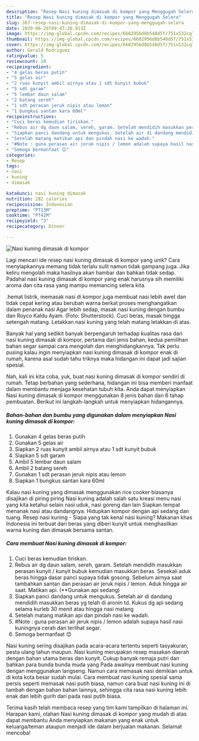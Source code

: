 ```yaml
---
description: "Resep Nasi kuning dimasak di kompor yang Menggugah Selera"
title: "Resep Nasi kuning dimasak di kompor yang Menggugah Selera"
slug: 367-resep-nasi-kuning-dimasak-di-kompor-yang-menggugah-selera
date: 2020-06-26T09:47:26.813Z
image: https://img-global.cpcdn.com/recipes/6682956d8b548d5f/751x532cq70/nasi-kuning-dimasak-di-kompor-foto-resep-utama.jpg
thumbnail: https://img-global.cpcdn.com/recipes/6682956d8b548d5f/751x532cq70/nasi-kuning-dimasak-di-kompor-foto-resep-utama.jpg
cover: https://img-global.cpcdn.com/recipes/6682956d8b548d5f/751x532cq70/nasi-kuning-dimasak-di-kompor-foto-resep-utama.jpg
author: Gerald Rodriguez
ratingvalue: 5
reviewcount: 10
recipeingredient:
- "4 gelas beras putih"
- "5 gelas air"
- "2 ruas kunyit ambil airnya atau 1 sdt kunyit bubuk"
- "5 sdt garam"
- "5 lembar daun salam"
- "2 batang sereh"
- "1 sdt perasan jeruk nipis atau lemon"
- "1 bungkus santan kara 60ml"
recipeinstructions:
- "Cuci beras kemudian tiriskan."
- "Rebus air dg daun salam, sereh, garam. Setelah mendidih masukkan perasan kunyit / kunyit bubuk kemudian masukkan beras. Sesekali aduk beras hingga dasar panci supaya tidak gosong. Sebelum airnya saat tambahkan santan dan perasan air jeruk nipis / lemon. Aduk hingga air saat. Matikan api. (**Gunakan api sedang)"
- "Siapkan panci dandang untuk mengukus. Setelah air di dandang mendidih masukkan beras yg telah di aronin td. Kukus dg api sedang selama kurleb 30 menit atau hingga nasi matang"
- "Setelah matang matikan api dan pindah nasi ke wadah."
- "#Note : guna perasan air jeruk nipis / lemon adalah supaya hasil nasi kuningnya cerah dan terlihat segar."
- "Semoga bermanfaat 😊"
categories:
- Resep
tags:
- nasi
- kuning
- dimasak

katakunci: nasi kuning dimasak 
nutrition: 282 calories
recipecuisine: Indonesian
preptime: "PT13M"
cooktime: "PT42M"
recipeyield: "3"
recipecategory: Dinner

---
```



![Nasi kuning dimasak di kompor](https://img-global.cpcdn.com/recipes/6682956d8b548d5f/751x532cq70/nasi-kuning-dimasak-di-kompor-foto-resep-utama.jpg)

Lagi mencari ide resep nasi kuning dimasak di kompor yang unik? Cara menyiapkannya memang tidak terlalu sulit namun tidak gampang juga. Jika keliru mengolah maka hasilnya akan hambar dan bahkan tidak sedap. Padahal nasi kuning dimasak di kompor yang enak harusnya sih memiliki aroma dan cita rasa yang mampu memancing selera kita.

.hemat listrik, memasak nasi di kompor juga membuat nasi lebih awet dan tidak cepat kering atau berubah warna berkat proses menghangatkan dalam penanak nasi Agar lebih sedap, masak nasi kuning dengan bumbu dan Royco Kaldu Ayam. (Foto: Shutterstock). Cuci beras, masak hingga setengah matang. Letakkan nasi kuning yang telah matang letakkan di atas.

Banyak hal yang sedikit banyak berpengaruh terhadap kualitas rasa dari nasi kuning dimasak di kompor, pertama dari jenis bahan, kedua pemilihan bahan segar sampai cara mengolah dan menghidangkannya. Tak perlu pusing kalau ingin menyiapkan nasi kuning dimasak di kompor enak di rumah, karena asal sudah tahu triknya maka hidangan ini dapat jadi sajian spesial.


Nah, kali ini kita coba, yuk, buat nasi kuning dimasak di kompor sendiri di rumah. Tetap berbahan yang sederhana, hidangan ini bisa memberi manfaat dalam membantu menjaga kesehatan tubuh kita. Anda dapat menyiapkan Nasi kuning dimasak di kompor menggunakan 8 jenis bahan dan 6 tahap pembuatan. Berikut ini langkah-langkah untuk menyiapkan hidangannya.

<!--inarticleads1-->

##### Bahan-bahan dan bumbu yang digunakan dalam menyiapkan Nasi kuning dimasak di kompor:

1. Gunakan 4 gelas beras putih
1. Gunakan 5 gelas air
1. Siapkan 2 ruas kunyit ambil airnya atau 1 sdt kunyit bubuk
1. Siapkan 5 sdt garam
1. Ambil 5 lembar daun salam
1. Ambil 2 batang sereh
1. Gunakan 1 sdt perasan jeruk nipis atau lemon
1. Siapkan 1 bungkus santan kara 60ml


Kalau nasi kuning yang dimasak menggunakan rice cooker biasanya disajikan di piring piring Nasi kuning adalah salah satu kreasi menu nasi yang kita ketahui selain nasi uduk, nasi goreng dan lain Siapkan tempat menanak nasi atau dandangnya. Hidupkan kompor dengan api sedang dan tuang. Resep nasi kuning - Siapa yang tak kenal nasi kuning? Makanan khas Indonesia ini terbuat dari beras yang diberi kunyit untuk menghasilkan warna kuning dan dimasak bersama santan. 

<!--inarticleads2-->

##### Cara membuat Nasi kuning dimasak di kompor:

1. Cuci beras kemudian tiriskan.
1. Rebus air dg daun salam, sereh, garam. Setelah mendidih masukkan perasan kunyit / kunyit bubuk kemudian masukkan beras. Sesekali aduk beras hingga dasar panci supaya tidak gosong. Sebelum airnya saat tambahkan santan dan perasan air jeruk nipis / lemon. Aduk hingga air saat. Matikan api. (**Gunakan api sedang)
1. Siapkan panci dandang untuk mengukus. Setelah air di dandang mendidih masukkan beras yg telah di aronin td. Kukus dg api sedang selama kurleb 30 menit atau hingga nasi matang
1. Setelah matang matikan api dan pindah nasi ke wadah.
1. #Note : guna perasan air jeruk nipis / lemon adalah supaya hasil nasi kuningnya cerah dan terlihat segar.
1. Semoga bermanfaat 😊


Nasi kuning sering disajikan pada acara-acara tertentu seperti tasyakuran, pesta ulang tahun maupun. Nasi kuning merupakan resep masakan daerah dengan bahan utama beras dan kunyit. Cukup banyak remaja putri dan bahkan para bunda bunda muda yang Pada awalnya membuat nasi kuning dengan menggunakan langseng. Namun cara memasak nasi demikian untuk di kota kota besar sudah mulai. Cara membuat nasi kuning spesial sama persis seperti memasak nasi putih biasa, namun cara buat nasi kuning ini di tambah dengan bahan bahan lainnya, sehingga cita rasa nasi kuning lebih enak dan lebih gurih dari pada nasi putih biasa. 

Terima kasih telah membaca resep yang tim kami tampilkan di halaman ini. Harapan kami, olahan Nasi kuning dimasak di kompor yang mudah di atas dapat membantu Anda menyiapkan makanan yang enak untuk keluarga/teman ataupun menjadi ide dalam berjualan makanan. Selamat mencoba!
